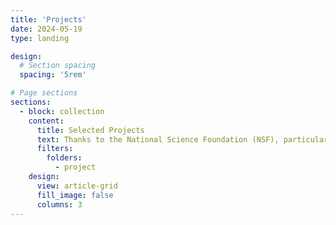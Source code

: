 ```yaml
---
title: 'Projects'
date: 2024-05-19
type: landing

design:
  # Section spacing
  spacing: '5rem'

# Page sections
sections:
  - block: collection
    content:
      title: Selected Projects
      text: Thanks to the National Science Foundation (NSF), particularly the Division of Atmospheric and Geospace Sciences (AGS) and the Office of Advanced Cyberinfrastructure (OAC), for funding my research projects.
      filters:
        folders:
          - project
    design:
      view: article-grid
      fill_image: false
      columns: 3
---
```

